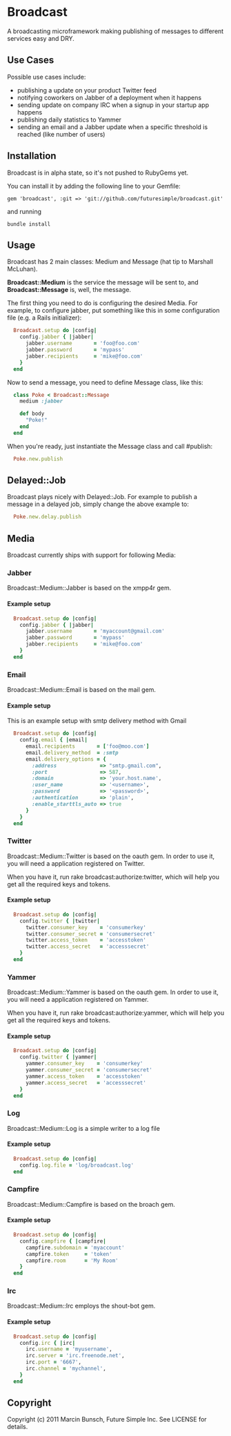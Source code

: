 Broadcast
=========

A broadcasting microframework making publishing of messages to different services easy and DRY.

Use Cases
------------

Possible use cases include:

- publishing a update on your product Twitter feed
- notifying coworkers on Jabber of a deployment when it happens
- sending update on company IRC when a signup in your startup app happens
- publishing daily statistics to Yammer
- sending an email and a Jabber update when a specific threshold is reached (like number of users)

Installation
------------

Broadcast is in alpha state, so it's not pushed to RubyGems yet.

You can install it by adding the following line to your Gemfile:

    gem 'broadcast', :git => 'git://github.com/futuresimple/broadcast.git'

and running

    bundle install

Usage
-----

Broadcast has 2 main classes: Medium and Message (hat tip to Marshall McLuhan).

**Broadcast::Medium** is the service the message will be sent to, and **Broadcast::Message** is, well, the message.

The first thing you need to do is configuring the desired Media. For example, to configure jabber, put something like this in some configuration file (e.g. a Rails initializer):

```ruby
  Broadcast.setup do |config|
    config.jabber { |jabber|
      jabber.username       = 'foo@foo.com'
      jabber.password       = 'mypass'
      jabber.recipients     = 'mike@foo.com'
    }
  end
```

Now to send a message, you need to define Message class, like this:

```ruby
  class Poke < Broadcast::Message
    medium :jabber

    def body
      "Poke!"
    end
  end
```

When you're ready, just instantiate the Message class and call #publish:

```ruby
  Poke.new.publish
```

Delayed::Job
------------

Broadcast plays nicely with Delayed::Job. For example to publish a message in a delayed job, simply change the above example to:

```ruby
  Poke.new.delay.publish
```


Media
-----

Broadcast currently ships with support for following Media:

### Jabber

Broadcast::Medium::Jabber is based on the xmpp4r gem.

#### Example setup

```ruby
  Broadcast.setup do |config|
    config.jabber { |jabber|
      jabber.username       = 'myaccount@gmail.com'
      jabber.password       = 'mypass'
      jabber.recipients     = 'mike@foo.com'
    }
  end
```

### Email

Broadcast::Medium::Email is based on the mail gem.

#### Example setup

This is an example setup with smtp delivery method with Gmail

```ruby
  Broadcast.setup do |config|
    config.email { |email|
      email.recipients       = ['foo@moo.com']
      email.delivery_method  = :smtp
      email.delivery_options = {
        :address              => "smtp.gmail.com",
        :port                 => 587,
        :domain               => 'your.host.name',
        :user_name            => '<username>',
        :password             => '<password>',
        :authentication       => 'plain',
        :enable_starttls_auto => true
      }
    }
  end
```

### Twitter

Broadcast::Medium::Twitter is based on the oauth gem.
In order to use it, you will need a application registered on Twitter.

When you have it, run rake broadcast:authorize:twitter, which will help you get all the required keys and tokens.

#### Example setup

```ruby
  Broadcast.setup do |config|
    config.twitter { |twitter|
      twitter.consumer_key    = 'consumerkey'
      twitter.consumer_secret = 'consumersecret'
      twitter.access_token    = 'accesstoken'
      twitter.access_secret   = 'accesssecret'
    }
  end
```

### Yammer

Broadcast::Medium::Yammer is based on the oauth gem.
In order to use it, you will need a application registered on Yammer.

When you have it, run rake broadcast:authorize:yammer, which will help you get all the required keys and tokens.

#### Example setup

```ruby
  Broadcast.setup do |config|
    config.twitter { |yammer|
      yammer.consumer_key    = 'consumerkey'
      yammer.consumer_secret = 'consumersecret'
      yammer.access_token    = 'accesstoken'
      yammer.access_secret   = 'accesssecret'
    }
  end
```

### Log

Broadcast::Medium::Log is a simple writer to a log file

#### Example setup

```ruby
  Broadcast.setup do |config|
    config.log.file = 'log/broadcast.log'
  end
```

### Campfire

Broadcast::Medium::Campfire is based on the broach gem.

#### Example setup

```ruby
  Broadcast.setup do |config|
    config.campfire { |campfire|
      campfire.subdomain = 'myaccount'
      campfire.token     = 'token'
      campfire.room      = 'My Room'
    }
  end
```

### Irc

Broadcast::Medium::Irc employs the shout-bot gem.

#### Example setup

```ruby
  Broadcast.setup do |config|
    config.irc { |irc|
      irc.username = 'myusername',
      irc.server = 'irc.freenode.net',
      irc.port = '6667',
      irc.channel = 'mychannel',
    }
  end
```

Copyright
---------

Copyright (c) 2011 Marcin Bunsch, Future Simple Inc. See LICENSE for details.

